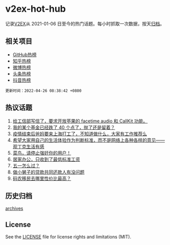 # v2ex-hot-hub

 记录[V2EX](https://www.v2ex.com/)从 2021-01-06 日至今的热门话题。每小时抓取一次数据，按天[归档](archives)。
 
 ## 相关项目

- [GitHub热榜](https://github.com/lonnyzhang423/github-hot-hub)
- [知乎热榜](https://github.com/lonnyzhang423/zhihu-hot-hub)
- [微博热榜](https://github.com/lonnyzhang423/weibo-hot-hub)
- [头条热榜](https://github.com/lonnyzhang423/toutiao-hot-hub)
- [抖音热榜](https://github.com/lonnyzhang423/douyin-hot-hub)


 `更新时间：2022-04-26 08:38:42 +0800`

## 热议话题

1. [给工信部写信了，要求开放苹果的 facetime audio 和 CallKit 功能。](https://www.v2ex.com/t/849140)
1. [我的某个基金已经跌了 40 个点了，抛了还是留着？](https://www.v2ex.com/t/849073)
1. [疫情结束后爸妈要来上海打工了，不知道做什么，大家有工作推荐么](https://www.v2ex.com/t/849092)
1. [希望大家用自己的生活体验作为判断标准，而不是网络上各种各样的意见——观丁克生活有感](https://www.v2ex.com/t/849142)
1. [菜鸟，请停止强奸你的用户！](https://www.v2ex.com/t/849216)
1. [居家办公，只收到了最低标准工资](https://www.v2ex.com/t/849152)
1. [五一怎么过？](https://www.v2ex.com/t/849091)
1. [做小舅子的贷款共同还款人有没问题](https://www.v2ex.com/t/849192)
1. [码农移民去哪里性价比最高？](https://www.v2ex.com/t/849085)

## 历史归档

[archives](archives)

## License

See the [LICENSE](LICENSE) file for license rights and limitations (MIT).
